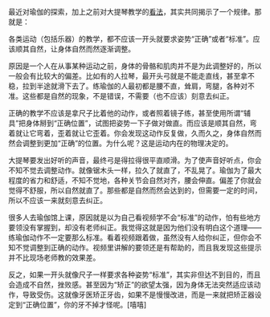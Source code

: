 <span>最近对瑜伽的探索，加上之前对大提琴教学的</span>[看法](http://www.yinwang.org/blog-cn/2021/04/16/cello-technique?continueFlag=8ffda83096721cbd33647ef8ec5a7570)<span>，其实共同揭示了一个规律。那就是：</span>

各类运动（包括乐器）的教学，都不应该一开头就要求姿势“正确”或者“标准”。应该顺其自然，让身体自然而然逐渐调整。

原因是一个人在从事某种运动之前，身体的骨骼和肌肉并不是为此调整好的，所以一般会有比较大的偏差。比如有的人拉琴，最开头弓就是不能走直线，甚至拿不稳，拉到半途就滑下去了。练瑜伽的人最初都是腰不直，耸肩，弯腿，各种对不准。这些都是自然的现象，不是错误，不需要（也不应该）刻意去纠正。

正确的教学不应该是拿尺子比着他的动作，或者照着镜子练，甚至使用所谓“辅具”把身体掰到“正确位置”，试图把姿势一下子做对做直。而应该是顺其自然，弯着就让它弯着，歪着就让它歪着。你会发现这动作反复做，久而久之，身体自然而然会调整到更加“正确”的位置。为什么呢？这是运动内在的物理决定的。

大提琴要发出好听的声音，最终弓是得拉得很平直顺滑。为了使声音好听点，你会不知不觉去调整动作。就像锯木头一样，拉久了就直了，不乱晃了。瑜伽为了最大程度的省力和舒适，不知不觉地，各种关节会自然对齐，腰会伸直。偏差了你就会觉得不舒服，所以自然就直了。那些都是自然而然会达到的，但需要一定的时间，所以不应该一来就刻意去纠正。

很多人去瑜伽馆上课，原因就是以为自己看视频学不会“标准”的动作，怕有些地方要领没有掌握到，却没有老师纠正。我觉得这就是因为他们没有明白这个道理——练瑜伽动作不一定要那么标准。看着视频跟着做，虽然没有人给你纠正，但你会不知不觉调整到正确的动作。视频里讲解的要领还是有帮助的，而且我发现这些提示并不比现场老师教的效果差。

反之，如果一开头就像尺子一样要求各种姿势“标准”，其实非但达不到目的，而且会造成不自然，挫败感。甚至因为“矫正”的欲望太强，因为身体无法突然适应该动作，导致受伤。这就像牙医矫正牙齿，如果不是慢慢改进，而是一来就把矫正器设定到“正确位置”，你的牙不掉才怪呢。[嘻嘻]
